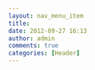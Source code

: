 ```yaml
---
layout: nav_menu_item
title: 
date: 2012-09-27 16:13
author: admin
comments: true
categories: [Header]
---
```

 
